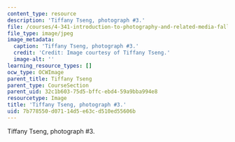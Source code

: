 ```yaml
---
content_type: resource
description: 'Tiffany Tseng, photograph #3.'
file: /courses/4-341-introduction-to-photography-and-related-media-fall-2007/7b778550d07114d5e63cd510ed55606b_tseng3.jpg
file_type: image/jpeg
image_metadata:
  caption: 'Tiffany Tseng, photograph #3.'
  credit: 'Credit: Image courtesy of Tiffany Tseng.'
  image-alt: ''
learning_resource_types: []
ocw_type: OCWImage
parent_title: Tiffany Tseng
parent_type: CourseSection
parent_uid: 32c1b603-75d5-bffc-ebd4-59a9bba994e8
resourcetype: Image
title: 'Tiffany Tseng, photograph #3.'
uid: 7b778550-d071-14d5-e63c-d510ed55606b
---
```

Tiffany Tseng, photograph #3.

